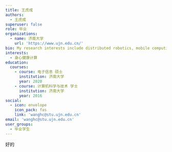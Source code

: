 ```yaml
---
title: 王虎成
authors:
  - 王虎成
superuser: false
role: 毕业
organizations:
  - name: 济南大学
    url: 'https://www.ujn.edu.cn/'
bio: My research interests include distributed robotics, mobile computing and programmable matter.
interests:
  - 身心健康计算
education:
  courses:
    - course: 电子信息 硕士
      institution: 济南大学
      year: 2020
    - course: 计算机科学与技术 学士
      institution: 济南大学
      year: 2016
social:
  - icon: envelope
    icon_pack: fas
    link: 'wanghc@stu.ujn.edu.cn'
email: 'wanghc@stu.ujn.edu.cn'
user_groups:
  - 毕业学生
---
```

好的